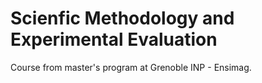# Scienfic Methodology and Experimental Evaluation

Course from master's program at Grenoble INP - Ensimag.
